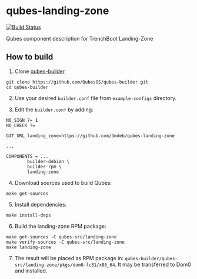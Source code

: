 # qubes-landing-zone

[![Build Status](https://travis-ci.com/3mdeb/qubes-landing-zone.svg?branch=master)](https://travis-ci.com/3mdeb/qubes-landing-zone)

Qubes component description for TrenchBoot Landing-Zone

## How to build

1. Clone [qubes-builder](https://github.com/QubesOS/qubes-builder)

```
git clone https://github.com/QubesOS/qubes-builder.git
cd qubes-builder
```

2. Use your desired `builder.conf` file from `example-configs` directory.

3. Edit the `builder.conf` by adding:

```
NO_SIGN ?= 1
NO_CHECK ?=

GIT_URL_landing_zone=https://github.com/3mdeb/qubes-landing-zone

...

COMPONENTS = ...
        builder-debian \
        builder-rpm \
        landing-zone
```

4. Download sources used to build Qubes:

```
make get-sources
```

5. Install dependencies:

```
make install-deps
```

6. Build the landing-zone RPM package:

```
make get-sources -C qubes-src/landing-zone
make verify-sources -C qubes-src/landing-zone
make landing-zone
```

7. The result will be placed as RPM package in:
   `qubes-builder/qubes-src/landing-zone/pkgs/dom0-fc31/x86_64`. It may be
   transferred to Dom0 and installed.
